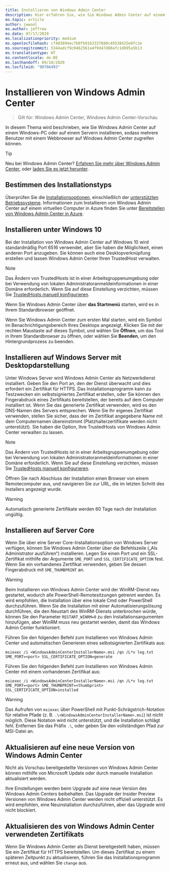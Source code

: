 ```yaml
---
title: Installieren von Windows Admin Center
description: Hier erfahren Sie, wie Sie Windows Admin Center auf einem Windows-PC oder auf einem Servern installieren, sodass mehrere Benutzer mit einem Webbrowser auf Windows Admin Center zugreifen können.
ms.topic: article
author: jwwool
ms.author: jeffrew
ms.date: 07/17/2019
ms.localizationpriority: medium
ms.openlocfilehash: cf403094ec7b9fb91b3337680c49538425e0fc2e
ms.sourcegitcommit: 5344adcf9c0462561a4f9d47d80afc1d095a5b13
ms.translationtype: HT
ms.contentlocale: de-DE
ms.lasthandoff: 09/18/2020
ms.locfileid: "90766493"
---
```

# <a name="install-windows-admin-center"></a>Installieren von Windows Admin Center

> Gilt für: Windows Admin Center, Windows Admin Center-Vorschau

In diesem Thema wird beschrieben, wie Sie Windows Admin Center auf einem Windows-PC oder auf einem Servern installieren, sodass mehrere Benutzer mit einem Webbrowser auf Windows Admin Center zugreifen können.

> [!Tip]
> Neu bei Windows Admin Center?
> [Erfahren Sie mehr über Windows Admin Center](../overview.md), oder [laden Sie es jetzt herunter](../overview.md).

## <a name="determine-your-installation-type"></a>Bestimmen des Installationstyps

Überprüfen Sie die [Installationsoptionen](../plan/installation-options.md), einschließlich der [unterstützten Betriebssysteme](../plan/installation-options.md#installation-supported-operating-systems). Informationen zum Installieren von Windows Admin Center auf einem virtuellen Computer in Azure finden Sie unter [Bereitstellen von Windows Admin Center in Azure](../azure/deploy-wac-in-azure.md).

## <a name="install-on-windows-10"></a>Installieren unter Windows 10

Bei der Installation von Windows Admin Center auf Windows 10 wird standardmäßig Port 6516 verwendet, aber Sie haben die Möglichkeit, einen anderen Port anzugeben. Sie können auch eine Desktopverknüpfung erstellen und lassen Windows Admin Center Ihren TrustedHost verwalten.

> [!NOTE]
> Das Ändern von TrustedHosts ist in einer Arbeitsgruppenumgebung oder bei Verwendung von lokalen Administratoranmeldeinformationen in einer Domäne erforderlich. Wenn Sie auf diese Einstellung verzichten, müssen Sie [TrustedHosts manuell konfigurieren](../support/troubleshooting.md#configure-trustedhosts).

Wenn Sie Windows Admin Center über **das Startmenü** starten, wird es in Ihrem Standardbrowser geöffnet.

Wenn Sie Windows Admin Center zum ersten Mal starten, wird ein Symbol im Benachrichtigungsbereich Ihres Desktops angezeigt. Klicken Sie mit der rechten Maustaste auf dieses Symbol, und wählen Sie **Öffnen**, um das Tool in Ihrem Standardbrowser zu öffnen, oder wählen Sie **Beenden**, um den Hintergrundprozess zu beenden.

## <a name="install-on-windows-server-with-desktop-experience"></a>Installieren auf Windows Server mit Desktopdarstellung

Unter Windows Server wird Windows Admin Center als Netzwerkdienst installiert. Geben Sie den Port an, den der Dienst überwacht und dies erfordert ein Zertifikat für HTTPS. Das Installationsprogramm kann zu Testzwecken ein selbstsigniertes Zertifikat erstellen, oder Sie können den Fingerabdruck eines Zertifikats bereitstellen, der bereits auf dem Computer installiert ist. Wenn Sie das generierte Zertifikat verwenden, wird es den DNS-Namen des Servers entsprechen. Wenn Sie Ihr eigenes Zertifikat verwenden, stellen Sie sicher, dass der im Zertifikat angegebene Name mit dem Computernamen übereinstimmt (Platzhalterzertifikate werden nicht unterstützt). Sie haben die Option, Ihre TrustedHosts von Windows Admin Center verwalten zu lassen.

> [!NOTE]
> Das Ändern von TrustedHosts ist in einer Arbeitsgruppenumgebung oder bei Verwendung von lokalen Administratoranmeldeinformationen in einer Domäne erforderlich. Wenn Sie auf diese Einstellung verzichten, müssen Sie [TrustedHosts manuell konfigurieren](../support/troubleshooting.md#configure-trustedhosts).

Öffnen Sie nach Abschluss der Installation einen Browser von einem Remotecomputer aus, und navigieren Sie zur URL, die im letzten Schritt des Installers angezeigt wurde.

> [!WARNING]
> Automatisch generierte Zertifikate werden 60 Tage nach der Installation ungültig.

## <a name="install-on-server-core"></a>Installieren auf Server Core

Wenn Sie über eine Server Core-Installationsoption von Windows Server verfügen, können Sie Windows Admin Center über die Befehlszeile („Als Administrator ausführen“) installieren. Legen Sie einen Port und ein SSL-Zertifikat mithilfe der Argumente `SME_PORT` und `SSL_CERTIFICATE_OPTION` fest. Wenn Sie ein vorhandenes Zertifikat verwenden, geben Sie dessen Fingerabdruck mit `SME_THUMBPRINT` an.

> [!WARNING]
> Beim Installieren von Windows Admin Center wird der WinRM-Dienst neu gestartet, wodurch alle PowerShell-Remotesitzungen getrennt werden. Es wird empfohlen, die Installation über eine lokale Cmd oder PowerShell durchzuführen. Wenn Sie die Installation mit einer Automatisierungslösung durchführen, die den Neustart des WinRM-Diensts unterbrochen würde, können Sie den Parameter ```RESTART_WINRM=0``` zu den Installationsargumenten hinzufügen, aber WinRM muss neu gestartet werden, damit das Windows Admin Center funktioniert.

Führen Sie den folgenden Befehl zum Installieren von Windows Admin Center und automatischen Generieren eines selbstsignierten Zertifikats aus:

```
msiexec /i <WindowsAdminCenterInstallerName>.msi /qn /L*v log.txt SME_PORT=<port> SSL_CERTIFICATE_OPTION=generate
```

Führen Sie den folgenden Befehl zum Installieren von Windows Admin Center mit einem vorhandenen Zertifikat aus:

```
msiexec /i <WindowsAdminCenterInstallerName>.msi /qn /L*v log.txt SME_PORT=<port> SME_THUMBPRINT=<thumbprint> SSL_CERTIFICATE_OPTION=installed
```

> [!WARNING]
> Das Aufrufen von `msiexec` über PowerShell mit Punkt-Schrägstrich-Notation für relative Pfade (z. B. `.\<WindowsAdminCenterInstallerName>.msi`) ist nicht möglich. Diese Notation wird nicht unterstützt, und die Installation schlägt fehl. Entfernen Sie das Präfix `.\`, oder geben Sie den vollständigen Pfad zur MSI-Datei an.

## <a name="upgrading-to-a-new-version-of-windows-admin-center"></a>Aktualisieren auf eine neue Version von Windows Admin Center

Nicht als Vorschau bereitgestellte Versionen von Windows Admin Center können mithilfe von Microsoft Update oder durch manuelle Installation aktualisiert werden.

Ihre Einstellungen werden beim Upgrade auf eine neue Version des Windows Admin Centers beibehalten. Das Upgrade der Insider Preview Versionen von Windows Admin Center werden nicht offiziell unterstützt. Es wird empfohlen, eine Neuinstallation durchzuführen, aber das Upgrade wird nicht blockiert.

## <a name="updating-the-certificate-used-by-windows-admin-center"></a>Aktualisieren des von Windows Admin Center verwendeten Zertifikats

Wenn Sie Windows Admin Center als Dienst bereitgestellt haben, müssen Sie ein Zertifikat für HTTPS bereitstellen. Um dieses Zertifikat zu einem späteren Zeitpunkt zu aktualisieren, führen Sie das Installationsprogramm erneut aus, und wählen Sie ```change``` aus.